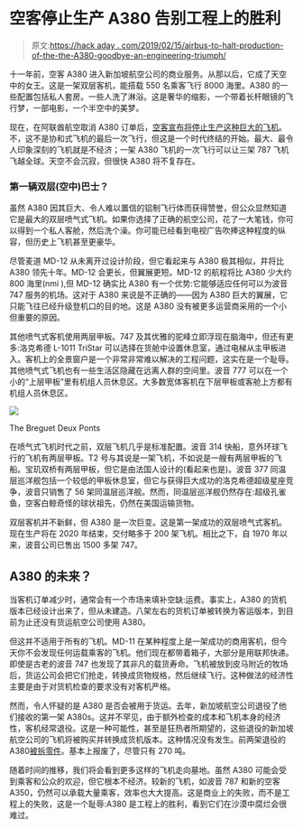 # 空客停止生产 A380 告别工程上的胜利

> 原文:[https://hack aday . com/2019/02/15/airbus-to-halt-production-of-the-the-A380-goodbye-an-engineering-triumph/](https://hackaday.com/2019/02/15/airbus-to-halt-production-of-the-a380-goodbye-to-an-engineering-triumph/)

十一年前，空客 A380 进入新加坡航空公司的商业服务。从那以后，它成了天空中的女王。这是一架双层客机，能搭载 550 名乘客飞行 8000 海里。A380 的一些配置包括私人套房。一些人洗了淋浴。这是奢华的缩影，一个带着长杆眼镜的飞行梦，一部电影，一个半空中的美梦。

现在，在阿联酋航空取消 A380 订单后，[空客宣布将停止生产这种巨大的飞机](https://www.cnn.com/2019/02/14/business/a380-airbus-news-emirates/index.html)。不，这不是协和式飞机的最后一次飞行，但这是一个时代终结的开始。最大、最令人印象深刻的飞机就是不经济；一架 A380 飞机的一次飞行可以让三架 787 飞机飞越全球。天空不会沉寂，但很快 A380 将不复存在。

### 第一辆双层(空中)巴士？

虽然 A380 因其巨大、令人难以置信的铝制飞行体而获得赞誉，但公众显然知道它是最大的双层喷气式飞机。如果你选择了正确的航空公司，花了一大笔钱，你可以得到一个私人客舱，然后洗个澡。你可能已经看到电视广告吹捧这种程度的纵容，但历史上飞机甚至更豪华。

尽管麦道 MD-12 从未离开过设计阶段，但它看起来与 A380 极其相似，并将比 A380 领先十年。MD-12 会更长，但翼展更短。MD-12 的航程将比 A380 少大约 800 海里(nmi ),但 MD-12 确实比 A380 有一个优势:它能够适应任何可以为波音 747 服务的机场。这对于 A380 来说是不正确的——因为 A380 巨大的翼展，它只能飞往已经升级登机口的目的地。这是 A380 没有被更多运营商采用的一个小但重要的原因。

其他喷气式客机使用两层甲板。747 及其优雅的驼峰立即浮现在脑海中，但还有更多:洛克希德 L-1011 TriStar 可以选择在货舱中设置休息室，通过电梯从主甲板进入。客机上的全景窗户是一个非常非常难以解决的工程问题，这实在是一个耻辱。其他喷气式飞机也有一些生活区隐藏在远离人群的空间里。波音 777 可以在一个小的“上层甲板”里有机组人员休息区。大多数宽体客机在下层甲板或客舱上方都有机组人员休息区。

[![](../Images/2bc408a21ccccfa22e174627456c2afd.png)](https://hackaday.com/wp-content/uploads/2019/02/air_france_breguet_763_provence_manteufel-1.jpg)

The Breguet Deux Ponts

在喷气式飞机时代之前，双层飞机几乎是标准配置。波音 314 快船，意外环球飞行的飞机有两层甲板。T2 号与其说是一架飞机，不如说是一艘有两层甲板的飞船。宝玑双桥有两层甲板，但它是由法国人设计的(看起来也是)。波音 377 同温层巡洋舰包括一个较低的甲板休息室，但它与获得巨大成功的洛克希德超级星座竞争，波音只销售了 56 架同温层巡洋舰。然而，同温层巡洋舰仍然存在:超级孔雀鱼，空客白鲸奇怪的球状祖先，仍然在美国运输货物。

双层客机并不新鲜，但 A380 是一次巨变。这是第一架成功的双层喷气式客机。现在生产将在 2020 年结束，交付略多于 200 架飞机。相比之下，自 1970 年以来，波音公司已售出 1500 多架 747。

## A380 的未来？

当客机订单减少时，通常会有一个市场来填补空缺:运费。事实上，A380 的货机版本已经设计出来了，但从未建造。八架左右的货机订单被转换为客运版本，到目前为止还没有货运航空公司使用 A380。

但这并不适用于所有的飞机。MD-11 在某种程度上是一架成功的商用客机，但今天你不会发现任何运载乘客的飞机。他们现在都带着箱子，大部分是用联邦快递。即使是古老的波音 747 也发现了其非凡的载货寿命。飞机被放到皮马附近的牧场后，货运公司会把它们抢走，转换成货物规格，然后继续飞行。这种做法的经济性主要是由于对货机检查的要求没有对客机严格。

然而，令人怀疑的是 A380 是否会被用于货运。去年，新加坡航空公司退役了他们接收的第一架 A380s。这并不罕见，由于额外检查的成本和飞机本身的经济性，客机经常退役。这是一种可能性，甚至是狂热者所期望的，这些退役的新加坡航空公司的飞机将被购买并转换成货机版本。这种情况没有发生。前两架退役的 A380[被拆零件](http://www.traveller.com.au/first-two-retired-a380-superjumbos-to-be-broken-up-for-parts-h110ps)。基本上报废了，尽管只有 270 吨。

随着时间的推移，我们将会看到更多这样的飞机走向墓地。虽然 A380 可能会受到乘客和公众的欢迎，但它根本不经济。较新的飞机，如波音 787 和新的空客 A350，仍然可以承载大量乘客，效率也大大提高。这是商业上的失败，而不是工程上的失败，这是一个耻辱:A380 是工程上的胜利，看到它们在沙漠中腐烂会很难过。